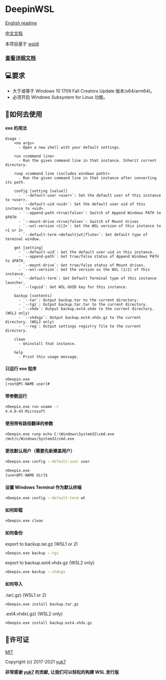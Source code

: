 # DeepinWSL

[English readme](./README.md)

[中文文档](./README_zh.md)

本项目基于 [wsldl](https://github.com/yuk7/wsldl)

### [查看详细文档](https://git.io/wsldl-doc)

## 💻要求
* 大于或等于 Windows 10 1709 Fall Creators Update 版本(x64/arm64)。
* 必须开启 Windows Subsystem for Linux 功能。

## 📝如何去使用
#### exe 的用法
```
Usage :
    <no args>
      - Open a new shell with your default settings.

    run <command line>
      - Run the given command line in that instance. Inherit current directory.

    runp <command line (includes windows path)>
      - Run the given command line in that instance after converting its path.

    config [setting [value]]
      - `--default-user <user>`: Set the default user of this instance to <user>.
      - `--default-uid <uid>`: Set the default user uid of this instance to <uid>.
      - `--append-path <true|false>`: Switch of Append Windows PATH to $PATH
      - `--mount-drive <true|false>`: Switch of Mount drives
      - `--wsl-version <1|2>`: Set the WSL version of this instance to <1 or 2>
      - `--default-term <default|wt|flute>`: Set default type of terminal window.

    get [setting]
      - `--default-uid`: Get the default user uid in this instance.
      - `--append-path`: Get true/false status of Append Windows PATH to $PATH.
      - `--mount-drive`: Get true/false status of Mount drives.
      - `--wsl-version`: Get the version os the WSL (1/2) of this instance.
      - `--default-term`: Get Default Terminal type of this instance launcher.
      - `--lxguid`: Get WSL GUID key for this instance.

    backup [contents]
      - `--tar`: Output backup.tar to the current directory.
      - `--tgz`: Output backup.tar.tar to the current directory.
      - `--vhdx`: Output backup.ext4.vhdx to the current directory. (WSL2 only)
      - `--vhdxgz`: Output backup.ext4.vhdx.gz to the current directory. (WSL2 only)
      - `--reg`: Output settings registry file to the current directory.

    clean
      - Uninstall that instance.

    help
      - Print this usage message.
```

#### 只运行 exe 程序
```cmd
>Deepin.exe
[root@PC-NAME user]#
```

#### 带参数运行
```cmd
>Deepin.exe run uname -r
4.4.0-43-Microsoft
```

#### 使用带有路径翻译的参数
```cmd
>Deepin.exe runp echo C:\Windows\System32\cmd.exe
/mnt/c/Windows/System32/cmd.exe
```

#### 更改默认用户（需要先新建盖用户）
```cmd
>Deepin.exe config --default-user user

>Deepin.exe
[user@PC-NAME dir]$
```

#### 设置 Windows Terminal 作为默认终端
```cmd
>Deepin.exe config --default-term wt
```

#### 如何卸载
```cmd
>Deepin.exe clean

```

#### 如何备份
export to backup.tar.gz (WSL1 or 2)
```cmd
>Deepin.exe backup --tgz
```
export to backup.ext4.vhdx.gz  (WSL2 only)
```cmd
>Deepin.exe backup --vhdxgz
```

#### 如何导入
.tar(.gz)  (WSL1 or 2)
```cmd
>Deepin.exe install backup.tar.gz
```
.ext4.vhdx(.gz)  (WSL2 only)
```cmd
>Deepin.exe install backup.ext4.vhdx.gz
```

## 📄许可证
[MIT](LICENSE.md)

Copyright (c) 2017-2021 [yuk7](https://github.com/yuk7)

**非常感谢 [yuk7](https://github.com/yuk7/) 的贡献, 让我们可以轻松的构建 WSL 发行版**
